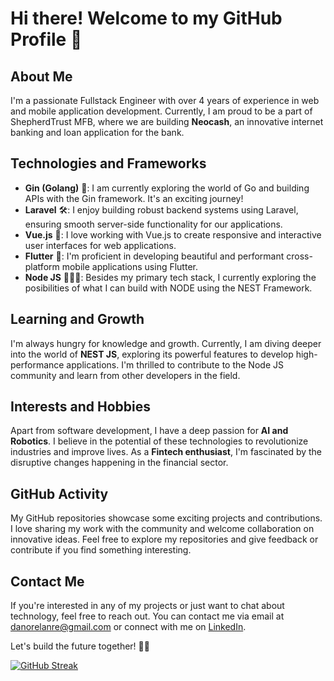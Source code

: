 # Hi there! Welcome to my GitHub Profile 👋

## About Me

I'm a passionate Fullstack Engineer with over 4 years of experience in web and mobile application development. Currently, I am proud to be a part of ShepherdTrust MFB, where we are building **Neocash**, an innovative internet banking and loan application for the bank.

## Technologies and Frameworks

- **Gin (Golang)** 🎯: I am currently exploring the world of Go and building APIs with the Gin framework. It's an exciting journey!
- **Laravel** 🛠️: I enjoy building robust backend systems using Laravel, ensuring smooth server-side functionality for our applications.
- **Vue.js** 🌟: I love working with Vue.js to create responsive and interactive user interfaces for web applications.
- **Flutter** 🚀: I'm proficient in developing beautiful and performant cross-platform mobile applications using Flutter.
- **Node JS** 💆🏾‍♂️: Besides my primary tech stack, I currently exploring the posibilities of what I can build with NODE using the NEST Framework.

## Learning and Growth

I'm always hungry for knowledge and growth. Currently, I am diving deeper into the world of **NEST JS**, exploring its powerful features to develop high-performance applications. I'm thrilled to contribute to the Node JS community and learn from other developers in the field.

## Interests and Hobbies

Apart from software development, I have a deep passion for **AI and Robotics**. I believe in the potential of these technologies to revolutionize industries and improve lives. As a **Fintech enthusiast**, I'm fascinated by the disruptive changes happening in the financial sector.

## GitHub Activity

My GitHub repositories showcase some exciting projects and contributions. I love sharing my work with the community and welcome collaboration on innovative ideas. Feel free to explore my repositories and give feedback or contribute if you find something interesting.

## Contact Me

If you're interested in any of my projects or just want to chat about technology, feel free to reach out. You can contact me via email at [danorelanre@gmail.com](mailto:danorelanre@gmail.com) or connect with me on [LinkedIn](https://www.linkedin.com/in/oreoluwa-daniel/).

Let's build the future together! 🚀✨


[![GitHub Streak](https://streak-stats.demolab.com/?user=Daniel-Ola)](https://git.io/streak-stats)
